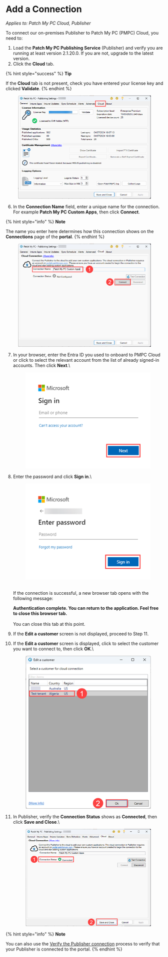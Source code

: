# Add a Connection

_Applies to: Patch My PC Cloud, Publisher_

To connect our on-premises Publisher to Patch My PC (PMPC) Cloud, you need to:

1. Load the **Patch My PC Publishing Service** (Publisher) and verify you are running at least version 2.1.20.0. If you are not, upgrade to the latest version.
2. Click the **Cloud** tab.

{% hint style="success" %}
**Tip**

If the **Cloud** tab is not present, check you have entered your license key and clicked **Validate**.
{% endhint %}

<figure><img src="../../../_images/gitbook/image%20%281725%29.png" alt="&#x22;Cloud&#x22; tab of our Publisher"><figcaption></figcaption></figure>

6. In the **Connection Name** field, enter a unique name for the connection. For example **Patch My PC Custom Apps**, then click **Connect**.

{% hint style="info" %}
**Note**

The name you enter here determines how this connection shows on the **Connections** page of the **portal**.
{% endhint %}

<figure><img src="../../../_images/gitbook/image%20%281726%29.png" alt="Entering a “Connection Name” and clicking “Connect”"><figcaption></figcaption></figure>

7.  In your browser, enter the Entra ID you used to onboard to PMPC Cloud or click to select the relevant account from the list of already signed-in accounts. Then click **Next**.\


    <figure><img src="../../../_images/gitbook/image%20%281420%29.png" alt="“Microsoft Sign in” screen"><figcaption></figcaption></figure>


8.  Enter the password and click **Sign in**.\


    <figure><img src="../../../_images/gitbook/image%20%281421%29.png" alt="“Enter password” screen"><figcaption></figcaption></figure>

    \
    If the connection is successful, a new browser tab opens with the following message:

    **Authentication complete. You can return to the application. Feel free to close this browser tab.**\
    \
    You can close this tab at this point.
9. If the **Edit a customer** screen is not displayed, proceed to Step 11.
10. If the **Edit a customer** screen is displayed, click to select the customer you want to connect to, then click **OK**.\


    <figure><img src="../../../_images/gitbook/image%20%28910%29.png" alt="Selecting the relevant customer from the “Edit a customer” screen"><figcaption></figcaption></figure>


11. In Publisher, verify the **Connection Status** shows as **Connected**, then click **Save and Close**.\


    <figure><img src="../../../_images/gitbook/image%20%281728%29.png" alt="Publisher showing it’s “Connected”"><figcaption></figcaption></figure>

{% hint style="info" %}
**Note**

You can also use the [Verify the Publisher connection](verify-a-publisher-connection-from-cloud.md) process to verify that your Publisher is connected to the portal.
{% endhint %}
